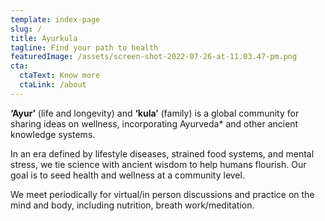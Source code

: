 ```yaml
---
template: index-page
slug: /
title: Ayurkula
tagline: Find your path to health
featuredImage: /assets/screen-shot-2022-07-26-at-11.03.47-pm.png
cta:
  ctaText: Know more
  ctaLink: /about
---
```

**‘Ayur’** (life and longevity) and **‘kula’** (family) is a global community for sharing ideas on wellness, incorporating Ayurveda* and other ancient knowledge systems.

In an era defined by lifestyle diseases, strained food systems, and mental stress, we tie science with ancient wisdom to help humans flourish. Our goal is to seed health and wellness at a community level. 

We meet periodically for virtual/in person discussions and practice on the mind and body, including nutrition, breath work/meditation.